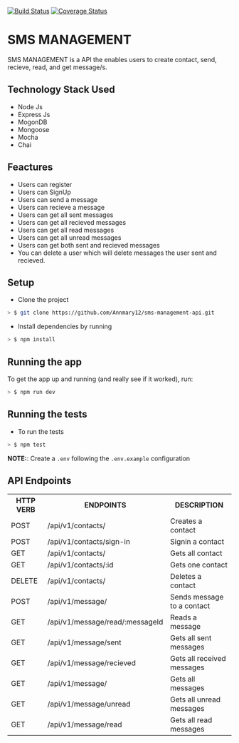 [![Build Status](https://travis-ci.org/Annmary12/sms-management-api.svg?branch=development)](https://travis-ci.org/Annmary12/sms-management-api) [![Coverage Status](https://coveralls.io/repos/github/Annmary12/sms-management-api/badge.svg?branch=development)](https://coveralls.io/github/Annmary12/sms-management-api?branch=development)

# SMS MANAGEMENT

SMS MANAGEMENT is a API the enables users to create contact, send, recieve, read, and get message/s.

## Technology Stack Used

* Node Js
* Express Js
* MogonDB
* Mongoose
* Mocha
* Chai

## Feactures

* Users can register
* Users can SignUp
* Users can send a message
* Users can recieve a message
* Users can get all sent messages
* Users can get all recieved messages
* Users can get all read messages
* Users can get all unread messages
* Users can get both sent and recieved messages
* You can delete a user which will delete messages the user sent and recieved.

## Setup

* Clone the project

```sh
> $ git clone https://github.com/Annmary12/sms-management-api.git
```

* Install dependencies by running

```sh
> $ npm install
```

## Running the app

To get the app up and running (and really see if it worked), run:

```sh
> $ npm run dev
```

## Running the tests

* To run the tests

```sh
> $ npm test
```

**NOTE:**: Create a `.env` following the `.env.example` configuration

## API Endpoints

<table>
<tr><th>HTTP VERB</th><th>ENDPOINTS</th><th>DESCRIPTION</th></tr>
<tr><td>POST</td><td>/api/v1/contacts/</td><td>Creates a contact</td></tr>
<tr><td>POST</td><td>/api/v1/contacts/sign-in</td><td>Signin a contact</td></tr>
<tr><td>GET</td><td>/api/v1/contacts/</td><td>Gets all contact</td></tr>
<tr><td>GET</td><td>/api/v1/contacts/:id</td><td>Gets one contact</td></tr>
<tr><td>DELETE</td><td>/api/v1/contacts/</td><td>Deletes a contact</td></tr>
<tr><td>POST</td><td>/api/v1/message/</td><td>Sends message to a contact</td></tr>
<tr><td>GET</td><td>/api/v1/message/read/:messageId</td><td>Reads a message</td></tr>
<tr><td>GET</td><td>/api/v1/message/sent</td><td>Gets all sent messages</td></tr>
<tr><td>GET</td><td>/api/v1/message/recieved</td><td>Gets all received messages</td></tr>
<tr><td>GET</td><td>/api/v1/message/</td><td>Gets all messages</td></tr>
<tr><td>GET</td><td>/api/v1/message/unread</td><td>Gets all unread messages</td></tr>
<tr><td>GET</td><td>/api/v1/message/read</td><td>Gets all read messages</td></tr>
